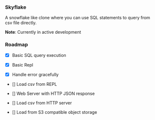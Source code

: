 ### Skyflake

A snowflake like clone where you can use SQL statements to query from csv file directly.

**Note**: Currently in active development

### Roadmap

- [x] Basic SQL query execution

- [x] Basic Repl

- [x] Handle error gracefully

- [] Load csv from REPL

- [] Web Server with HTTP JSON response

- [] Load csv from HTTP server

- [] Load from S3 compatible object storage